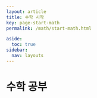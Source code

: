 ```yaml
---
layout: article
title: 수학 시작
key: page-start-math
permalink: /math/start-math.html

aside:
  toc: true
sidebar:
  nav: layouts
---
```


# 수학 공부